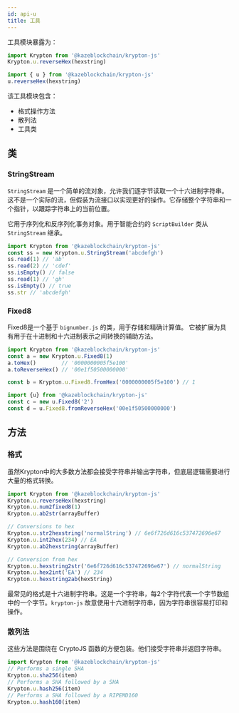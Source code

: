 ```yaml
---
id: api-u
title: 工具
---
```


工具模块暴露为：

```js
import Krypton from '@kazeblockchain/krypton-js'
Krypton.u.reverseHex(hexstring)

import { u } from '@kazeblockchain/krypton-js'
u.reverseHex(hexstring)
```

该工具模块包含：

- 格式操作方法
- 散列法
- 工具类

## 类

### StringStream

`StringStream` 是一个简单的流对象，允许我们逐字节读取一个十六进制字符串。这不是一个实际的流，但假装为流接口以实现更好的操作。它存储整个字符串和一个指针，以跟踪字符串上的当前位置。

它用于序列化和反序列化事务对象。用于智能合约的 `ScriptBuilder` 类从 `StringStream` 继承。

```js
import Krypton from '@kazeblockchain/krypton-js'
const ss = new Krypton.u.StringStream('abcdefgh')
ss.read(1) // 'ab'
ss.read(2) // 'cdef'
ss.isEmpty() // false
ss.read(1) // 'gh'
ss.isEmpty() // true
ss.str // 'abcdefgh'
```

### Fixed8

Fixed8是一个基于 `bignumber.js` 的类，用于存储和精确计算值。 它被扩展为具有用于在十进制和十六进制表示之间转换的辅助方法。

```js
import Krypton from '@kazeblockchain/krypton-js'
const a = new Krypton.u.Fixed8(1)
a.toHex()        // '0000000005f5e100'
a.toReverseHex() // '00e1f50500000000'

const b = Krypton.u.Fixed8.fromHex('0000000005f5e100') // 1

import {u} from '@kazeblockchain/krypton-js'
const c = new u.Fixed8('2')
const d = u.Fixed8.fromReverseHex('00e1f50500000000')
```

## 方法

### 格式

虽然Krypton中的大多数方法都会接受字符串并输出字符串，但底层逻辑需要进行大量的格式转换。

```js
import Krypton from '@kazeblockchain/krypton-js'
Krypton.u.reverseHex(hexstring)
Krypton.u.num2fixed8(1)
Krypton.u.ab2str(arrayBuffer)

// Conversions to hex
Krypton.u.str2hexstring('normalString') // 6e6f726d616c537472696e67
Krypton.u.int2hex(234) // EA
Krypton.u.ab2hexstring(arrayBuffer)

// Conversion from hex
Krypton.u.hexstring2str('6e6f726d616c537472696e67') // normalString
Krypton.u.hex2int('EA') // 234
Krypton.u.hexstring2ab(hexString)
```

最常见的格式是十六进制字符串。这是一个字符串，每2个字符代表一个字节数组中的一个字节。`krypton-js` 故意使用十六进制字符串，因为字符串很容易打印和操作。

### 散列法

这些方法是围绕在 CryptoJS 函数的方便包装。他们接受字符串并返回字符串。

```js
import Krypton from '@kazeblockchain/krypton-js'
// Performs a single SHA
Krypton.u.sha256(item)
// Performs a SHA followed by a SHA
Krypton.u.hash256(item)
// Performs a SHA followed by a RIPEMD160
Krypton.u.hash160(item)
```

